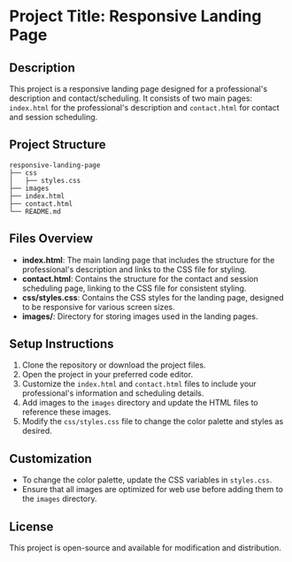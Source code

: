 # Project Title: Responsive Landing Page

## Description
This project is a responsive landing page designed for a professional's description and contact/scheduling. It consists of two main pages: `index.html` for the professional's description and `contact.html` for contact and session scheduling.

## Project Structure
```
responsive-landing-page
├── css
│   ├── styles.css
├── images
├── index.html
├── contact.html
└── README.md
```

## Files Overview
- **index.html**: The main landing page that includes the structure for the professional's description and links to the CSS file for styling.
- **contact.html**: Contains the structure for the contact and session scheduling page, linking to the CSS file for consistent styling.
- **css/styles.css**: Contains the CSS styles for the landing page, designed to be responsive for various screen sizes.
- **images/**: Directory for storing images used in the landing pages.

## Setup Instructions
1. Clone the repository or download the project files.
2. Open the project in your preferred code editor.
3. Customize the `index.html` and `contact.html` files to include your professional's information and scheduling details.
4. Add images to the `images` directory and update the HTML files to reference these images.
5. Modify the `css/styles.css` file to change the color palette and styles as desired.

## Customization
- To change the color palette, update the CSS variables in `styles.css`.
- Ensure that all images are optimized for web use before adding them to the `images` directory.

## License
This project is open-source and available for modification and distribution.